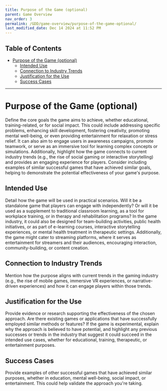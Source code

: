 ```yaml
---
title: Purpose of the Game (optional)
parent: Game Overview
nav_order: 3
permalink: /GDD/game-overview/purpose-of-the-game-optional/
last_modified_date: Dec 14 2024 at 11:52 PM
---
```


## Table of Contents
- [Purpose of the Game (optional)](#purpose-of-the-game-optional)
  - [Intended Use](#intended-use)
  - [Connection to Industry Trends](#connection-to-industry-trends)
  - [Justification for the Use](#justification-for-the-use)
  - [Success Cases](#success-cases)

---

# Purpose of the Game (optional)

Define the core goals the game aims to achieve, whether educational, training-related, or for social impact. This could include addressing specific problems, enhancing skill development, fostering creativity, promoting mental well-being, or even providing entertainment for relaxation or stress relief. It can also aim to engage users in awareness campaigns, promote teamwork, or serve as an immersive tool for learning complex concepts or simulations. Additionally, highlight how the game connects to current industry trends (e.g., the rise of social gaming or interactive storytelling) and provides an engaging experience for players. Consider including examples of similar successful games that have achieved similar goals, helping to demonstrate the potential effectiveness of your game's purpose.

## Intended Use

Detail how the game will be used in practical scenarios. Will it be a standalone game that players can engage with independently? Or will it be used as a supplement to traditional classroom learning, as a tool for workplace training, or in therapy and rehabilitation programs? In the game industry, it could also be designed for team-building activities, public health initiatives, or as part of e-learning courses, interactive storytelling experiences, or mental health treatment in therapeutic settings. Additionally, the game might cater to streaming platforms, where it serves as entertainment for streamers and their audiences, encouraging interaction, community-building, or content creation.

## Connection to Industry Trends

Mention how the purpose aligns with current trends in the gaming industry (e.g., the rise of mobile games, immersive VR experiences, or narrative-driven experiences) and how it can engage players within those trends.


## Justification for the Use

Provide evidence or research supporting the effectiveness of the chosen approach. Are there existing games or applications that have successfully employed similar methods or features? If the game is experimental, explain why the approach is believed to have potential, and highlight any previous successes or trends in the industry that suggest it could succeed in the intended use cases, whether for educational, training, therapeutic, or entertainment purposes.

## Success Cases

Provide examples of other successful games that have achieved similar purposes, whether in education, mental well-being, social impact, or entertainment. This could help validate the approach you're taking.